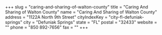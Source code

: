+++
slug = "caring-and-sharing-of-walton-county"
title = "Caring And Sharing of Walton County"
name = "Caring And Sharing of Walton County"
address = "1122A North 9th Street"
cityIndexKey = "city-fl-defuniak-springs"
city = "Defuniak Springs"
state = "FL"
postal = "32433"
website = ""
phone = "850 892-7656"
fax = ""
+++
